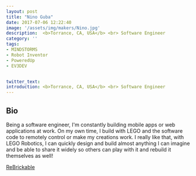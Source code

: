 ```yaml
---
layout: post
title: "Nino Guba"
date: 2017-07-06 12:22:40
image: '/assets/img/makers/Nino.jpg'
description:  <b>Torrance, CA, USA</b> <br> Software Engineer
category: ''
tags:
- MINDSTORMS
- Robot Inventor
- PoweredUp
- EV3DEV


twitter_text:
introduction: <b>Torrance, CA, USA</b> <br> Software Engineer
---
```




## Bio


Being a software engineer, I'm constantly building mobile apps or web applications at work. On my own time, I build with LEGO and the software code to remotely control or make my creations work.  I really like that, with LEGO Robotics, I can quickly design and build almost anything I can imagine and be able to share it widely so others can play with it and rebuild it themselves as well!  

[ReBrickable](https://rebrickable.com/users/gubsters/profile/)
